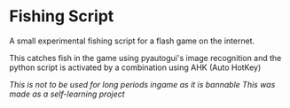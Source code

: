 # Fishing Script
 A small experimental fishing script for a flash game on the internet.


This catches fish in the game using pyautogui's image recognition and the python script is activated by a combination using AHK (Auto HotKey)

*This is not to be used for long periods ingame as it is bannable*
*This was made as a self-learning project*

